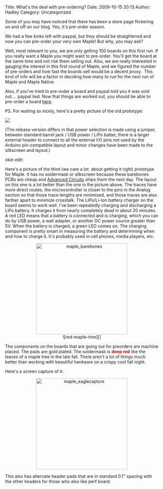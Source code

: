 Title: What's the deal with pre-ordering?
Date: 2009-10-15 20:13
Author: Hadley
Category: Uncategorized

Some of you may have noticed that there has been a store page flickering
on and off on our blog. Yes, it's pre-order season.

We had a few kinks left with paypal, but they should be straightened and
now you can pre-order your very own Maple! But why, you may ask?

Well, most relevant to you, we are only getting 100 boards on this first
run. If you really want a Maple you might want to pre-order. You'll get
the board at the same time and not risk them selling out. Also, we are
really interested in gauging the interest in this first round of Maple,
and we figured the number of pre-orders and how fast the boards sell
would be a decent proxy.  This kind of info will be a factor in deciding
how many to run for the next run of Maple and Maple Native.

Also, if you've tried to pre-order a board and paypal told you it was
sold out.... paypal lied. Now that things are worked out, you should be
able to pre-order a board [here][].

PS. For waiting so nicely, here's a pretty picture of the old prototype:

<img src="http://leaflabs.com/img/wiki_up/DSC_0456.jpg">

(The release version differs in that power selection is made using a
jumper, between standard barrel jack / USB power / LiPo batter, there is
a larger external header to connect to all the external I/O pins not
used by the Arduino pin-compatible layout and minor changes have been
made to the silkscreen and layout.)

okie edit:

Here's a picture of the third (we care a lot  about getting it right)
prototype for Maple. It has no soldermask or silkscreen because these
barebones PCBs are cheap and [Advanced Circuits][] ships them the next
day. The layout on this one is a lot better than the one in the picture
above. The traces have more direct routes, the microcontroller is closer
to the pins in the Analog section so that those trace lengths are
minimized, and those traces are also farther apart to minimize
crosstalk. The LiPo/Li-Ion battery charger on the board seems to work
well. I've been repeatedly charging and discharging a LiPo battery. It
charges it from nearly completely dead in about 20 minutes. A red LED
means that a battery is connected and is charging, which you can do by
USB power, a wall adapter, or another DC power source greater than 5V.
When the battery is charged, a green LED comes on. The charging
component is pretty smart in measuring the battery and determining when
and how to charge it. It's probably used in cell phones, media players,
etc.

<center>
<img src="http://leaflabs.com/wp-content/uploads/maple_barebones-768x1024.jpg" alt="maple_barebones" width="300px">
</center>

<center>
![red-maple-tree][]
</center>

The components on the boards that are going out for preorders are
machine placed. The pads are gold plated. The soldermask is
<span style="color: #ff0000;">**deep red**</span> like the leaves of a
maple tree in the late fall. There aren't a lot of things much better
than working with beautiful hardware on a crispy cool fall night.

Here's a screen capture of it:

<center>
<img alt="maple_eaglecapture" src="http://leaflabs.com/wp-content/uploads/maple_eaglecapture-1024x921.png" width="300px">
</center>

This also has alternate header pads that are in standard 0.1" spacing
with the other headers for those who also like perf board.

  [here]: http://leaflabs.com/store
  [Advanced Circuits]: http://www.4pcb.com
  [red-maple-tree]: http://leaflabs.com/wp-content/uploads/red-maple-tree-150x150.jpg "red-maple-tree"
